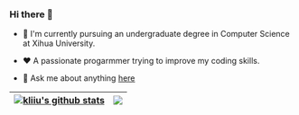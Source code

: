 ### Hi there 👋
- 🏫 I'm currently pursuing an undergraduate degree in Computer Science at Xihua University.

- ❤️ A passionate progarmmer trying to improve my coding skills.

- 💬 Ask me about anything [here](https://github.com/kliiu/kliiu/issues)


<!--![kliiu's GitHub stats](https://github-readme-stats.vercel.app/api?username=kliiu&show_icons=true&theme=shades-of-purple&include_all_commits&hide_border=true)

[![Top Langs](https://github-readme-stats.vercel.app/api/top-langs/?username=kliiu&theme=shades-of-purple&hide=scss&exclude_repo=mt3&layout=compact&hide_border=true)](https://github.com/anuraghazra/github-readme-stats)
-->

| <a href="https://github.com/anuraghazra/github-readme-stats"><img align="center" src="https://github-readme-stats.vercel.app/api?username=kliiu&show_icons=true&theme=buefy&include_all_commits&hide_border=true" alt="kliiu's github stats" /></a> | <a href="https://github.com/anuraghazra/github-readme-stats"><img align="center" src="https://github-readme-stats.vercel.app/api/top-langs/?username=kliiu&theme=buefy&hide=html,scss&layout=compact&hide_border=true" /></a> |
| ------------- | ------------- |
